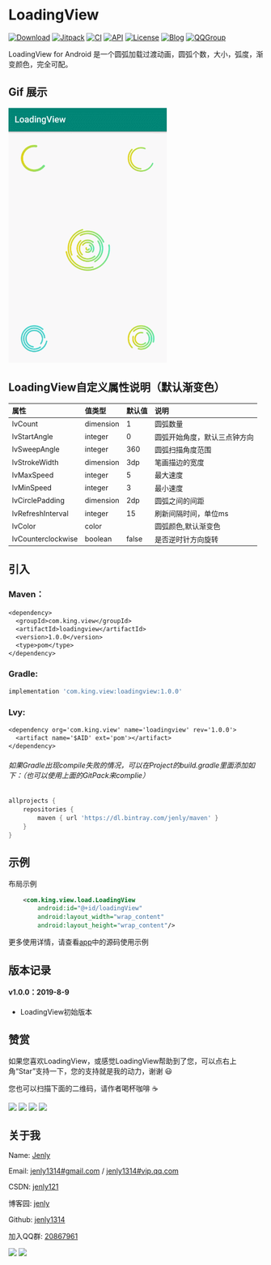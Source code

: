 # LoadingView

[![Download](https://img.shields.io/badge/download-App-blue.svg)](https://raw.githubusercontent.com/jenly1314/LoadingView/master/app/release/app-release.apk)
[![Jitpack](https://jitpack.io/v/jenly1314/LoadingView.svg)](https://jitpack.io/#jenly1314/LoadingView)
[![CI](https://travis-ci.org/jenly1314/LoadingView.svg?branch=master)](https://travis-ci.org/jenly1314/LoadingView)
[![API](https://img.shields.io/badge/API-16%2B-blue.svg?style=flat)](https://android-arsenal.com/api?level=16)
[![License](https://img.shields.io/badge/license-MIT-blue.svg)](https://opensource.org/licenses/mit-license.php)
[![Blog](https://img.shields.io/badge/blog-Jenly-9933CC.svg)](https://jenly1314.github.io/)
[![QQGroup](https://img.shields.io/badge/QQGroup-20867961-blue.svg)](http://shang.qq.com/wpa/qunwpa?idkey=8fcc6a2f88552ea44b1411582c94fd124f7bb3ec227e2a400dbbfaad3dc2f5ad)

LoadingView for Android 是一个圆弧加载过渡动画，圆弧个数，大小，弧度，渐变颜色，完全可配。

## Gif 展示
![Image](GIF.gif)


## LoadingView自定义属性说明（默认渐变色）
| 属性 | 值类型 | 默认值 | 说明 |
| :------| :------ | :------ | :------ |
| lvCount | dimension | 1 | 圆弧数量 |
| lvStartAngle | integer | 0 | 圆弧开始角度，默认三点钟方向 |
| lvSweepAngle | integer | 360 | 圆弧扫描角度范围 |
| lvStrokeWidth | dimension | 3dp | 笔画描边的宽度 |
| lvMaxSpeed | integer | 5 | 最大速度 |
| lvMinSpeed | integer | 3 | 最小速度 |
| lvCirclePadding | dimension | 2dp | 圆弧之间的间距 |
| lvRefreshInterval | integer | 15 | 刷新间隔时间，单位ms |
| lvColor | color | | 圆弧颜色,默认渐变色 |
| lvCounterclockwise | boolean | false | 是否逆时针方向旋转 |


## 引入

### Maven：
```maven
<dependency>
  <groupId>com.king.view</groupId>
  <artifactId>loadingview</artifactId>
  <version>1.0.0</version>
  <type>pom</type>
</dependency>
```
### Gradle:
```gradle
implementation 'com.king.view:loadingview:1.0.0'
```

### Lvy:
```lvy
<dependency org='com.king.view' name='loadingview' rev='1.0.0'>
  <artifact name='$AID' ext='pom'></artifact>
</dependency>
```

###### 如果Gradle出现compile失败的情况，可以在Project的build.gradle里面添加如下：（也可以使用上面的GitPack来complie）
```gradle
allprojects {
    repositories {
        maven { url 'https://dl.bintray.com/jenly/maven' }
    }
}
```

## 示例

布局示例
```Xml
    <com.king.view.load.LoadingView
        android:id="@+id/loadingView"
        android:layout_width="wrap_content"
        android:layout_height="wrap_content"/>
```

更多使用详情，请查看[app](app)中的源码使用示例

## 版本记录

#### v1.0.0：2019-8-9
*  LoadingView初始版本

## 赞赏
如果您喜欢LoadingView，或感觉LoadingView帮助到了您，可以点右上角“Star”支持一下，您的支持就是我的动力，谢谢 :smiley:<p>
您也可以扫描下面的二维码，请作者喝杯咖啡 :coffee:
    <div>
        <img src="https://jenly1314.github.io/image/pay/wxpay.png" width="280" heght="350">
        <img src="https://jenly1314.github.io/image/pay/alipay.png" width="280" heght="350">
        <img src="https://jenly1314.github.io/image/pay/qqpay.png" width="280" heght="350">
        <img src="https://jenly1314.github.io/image/alipay_red_envelopes.jpg" width="233" heght="350">
    </div>

## 关于我
   Name: <a title="关于作者" href="https://about.me/jenly1314" target="_blank">Jenly</a>

   Email: <a title="欢迎邮件与我交流" href="mailto:jenly1314@gmail.com" target="_blank">jenly1314#gmail.com</a> / <a title="给我发邮件" href="mailto:jenly1314@vip.qq.com" target="_blank">jenly1314#vip.qq.com</a>

   CSDN: <a title="CSDN博客" href="http://blog.csdn.net/jenly121" target="_blank">jenly121</a>

   博客园: <a title="博客园" href="https://www.cnblogs.com/jenly" target="_blank">jenly</a>

   Github: <a title="Github开源项目" href="https://github.com/jenly1314" target="_blank">jenly1314</a>

   加入QQ群: <a title="点击加入QQ群" href="http://shang.qq.com/wpa/qunwpa?idkey=8fcc6a2f88552ea44b1411582c94fd124f7bb3ec227e2a400dbbfaad3dc2f5ad" target="_blank">20867961</a>
   <div>
       <img src="https://jenly1314.github.io/image/jenly666.png">
       <img src="https://jenly1314.github.io/image/qqgourp.png">
   </div>
